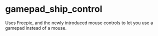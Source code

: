 # gamepad_ship_control

Uses Freepie, and the newly introduced mouse controls to let you use a gamepad instead of a mouse. 
